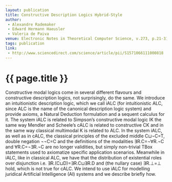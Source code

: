 ```yaml
---
layout: publication
title: Constructive Description Logics Hybrid-Style
author:
 - Alexandre Rademaker
 - Edward Hermann Haeusler
 - Valeria de Paiva
venue: Electronic Notes in Theoretical Computer Science, v.273, p.21-31
tags: publication
link:
 - http://www.sciencedirect.com/science/article/pii/S1571066111000818
---
```


{{ page.title }}
================

Constructive modal logics come in several different flavours and
constructive description logics, not surprisingly, do the same. We
introduce an intuitionistic description logic, which we call iALC (for
intuitionistic ALC, since ALC is the name of the canonical description
logic system) and provide axioms, a Natural Deduction formulation and
a sequent calculus for it. The system iALC is related to Simpsonʼs
constructive modal logic IK the same way Mendler and Scheeleʼs cALC is
related to constructive CK and in the same way classical multimodal K
is related to ALC. In the system iALC, as well as in cALC, the
classical principles of the excluded middle C⊔¬C=T, double negation
¬¬C=C and the definitions of the modalities ∃R.C=¬∀R.¬C and
∀R.C=¬∃R.¬C are no longer validities, but simply non-trivial TBox
statements used to axiomatize specific application
scenarios. Meanwhile in iALC, like in classical ALC, we have that the
distribution of existential roles over disjunction
i.e. ∃R.(C⊔D)=∃R.C⊔∃R.D and (the nullary case) ∃R.⊥=⊥ hold, which is
not true for cALC. We intend to use iALC for modelling juridical
Artificial Intelligence (AI) systems and we describe briefly how.

